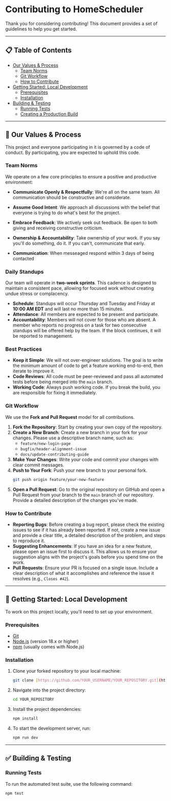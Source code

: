 # Contributing to HomeScheduler

Thank you for considering contributing! This document provides a set of guidelines to help you get started.

---

## 📋 Table of Contents

- [Our Values & Process](#our-values--process)
  - [Team Norms](#team-norms)
  - [Git Workflow](#git-workflow)
  - [How to Contribute](#how-to-contribute)
- [Getting Started: Local Development](#getting-started-local-development)
  - [Prerequisites](#prerequisites)
  - [Installation](#installation)
- [Building & Testing](#building--testing)
  - [Running Tests](#running-tests)
  - [Creating a Production Build](#creating-a-production-build)

---

## 🤝 Our Values & Process

This project and everyone participating in it is governed by a code of conduct. By participating, you are expected to uphold this code.

### Team Norms
We operate on a few core principles to ensure a positive and productive environment:
* **Communicate Openly & Respectfully**: We're all on the same team. All communication should be constructive and considerate.

* **Assume Good Intent**: We approach all discussions with the belief that everyone is trying to do what's best for the project.
* **Embrace Feedback**: We actively seek out feedback. Be open to both giving and receiving constructive criticism.
* **Ownership & Accountability**: Take ownership of your work. If you say you'll do something, do it. If you can't, communicate that early.
* **Communication**: When messeaged respond within 3 days of being contacted
### Daily Standups
Our team will operate in **two-week sprints**. This cadence is designed to maintain a consistent pace, allowing for focused work without creating undue stress or complacency.

* **Schedule**: Standups will occur Thursday and Tuesday and Friday  at **10:00 AM EDT** and will last no more than 15 minutes.
* **Attendance**: All members are expected to be present and participate.
* **Accountability**: Members will not cover for those who are absent. A member who reports no progress on a task for two consecutive standups will be offered help by the team. If the block continues, it will be reported to management.

### Best Practices

* **Keep it Simple**: We will not over-engineer solutions. The goal is to write the minimum amount of code to get a feature working end-to-end, then iterate to improve it.
* **Code Reviews**: All code must be peer-reviewed and pass all automated tests before being merged into the `main` branch.
* **Working Code**: Always push working code. If you break the build, you are responsible for fixing it immediately.

### Git Workflow
We use the **Fork and Pull Request** model for all contributions.

1.  **Fork the Repository**: Start by creating your own copy of the repository.
2.  **Create a New Branch**: Create a new branch in your fork for your changes. Please use a descriptive branch name, such as:
    * `feature/new-login-page`
    * `bugfix/header-alignment-issue`
    * `docs/update-contributing-guide`
3.  **Make Your Changes**: Write your code and commit your changes with clear commit messages.
4.  **Push to Your Fork**: Push your new branch to your personal fork.
    ```bash
    git push origin feature/your-new-feature
    ```
5.  **Open a Pull Request**: Go to the original repository on GitHub and open a Pull Request from your branch to the `main` branch of our repository. Provide a detailed description of the changes you've made.

### How to Contribute
* **Reporting Bugs**: Before creating a bug report, please check the existing issues to see if it has already been reported. If not, create a new issue and provide a clear title, a detailed description of the problem, and steps to reproduce it.
* **Suggesting Enhancements**: If you have an idea for a new feature, please open an issue first to discuss it. This allows us to ensure your suggestion aligns with the project's goals before you spend time on the work.
* **Pull Requests**: Ensure your PR is focused on a single issue. Include a clear description of what it accomplishes and reference the issue it resolves (e.g., `Closes #42`).

---

## 🚀 Getting Started: Local Development

To work on this project locally, you'll need to set up your environment.

### Prerequisites
* [Git](https://git-scm.com/)
* [Node.js](https://nodejs.org/) (version 18.x or higher)
* [npm](https://www.npmjs.com/) (usually comes with Node.js)

### Installation
1.  Clone your forked repository to your local machine:
    ```bash
    git clone [https://github.com/YOUR_USERNAME/YOUR_REPOSITORY.git](https://github.com/YOUR_USERNAME/YOUR_REPOSITORY.git)
    ```
2.  Navigate into the project directory:
    ```bash
    cd YOUR_REPOSITORY
    ```
3.  Install the project dependencies:
    ```bash
    npm install
    ```
4.  To start the development server, run:
    ```bash
    npm run dev
    ```

---

## ✅ Building & Testing

### Running Tests
To run the automated test suite, use the following command:
```bash
npm test